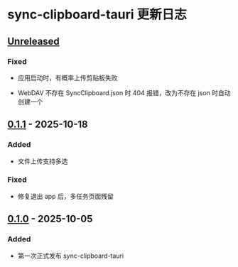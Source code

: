 <!-- Keep a Changelog guide -> https://keepachangelog.com -->

# sync-clipboard-tauri 更新日志

## [Unreleased]

### Fixed

- 应用启动时，有概率上传剪贴板失败

- WebDAV 不存在 SyncClipboard.json 时 404 报错，改为不存在 json 时自动创建一个

## [0.1.1] - 2025-10-18

### Added

- 文件上传支持多选

### Fixed

- 修复退出 app 后，多任务页面残留

## [0.1.0] - 2025-10-05

### Added

- 第一次正式发布 sync-clipboard-tauri

[Unreleased]: https://github.com/bling-yshs/sync-clipboard-tauri/compare/v0.1.1...HEAD
[0.1.1]: https://github.com/bling-yshs/sync-clipboard-tauri/commits/v0.1.1
[0.1.0]: https://github.com/bling-yshs/sync-clipboard-tauri/commits/v0.1.0
